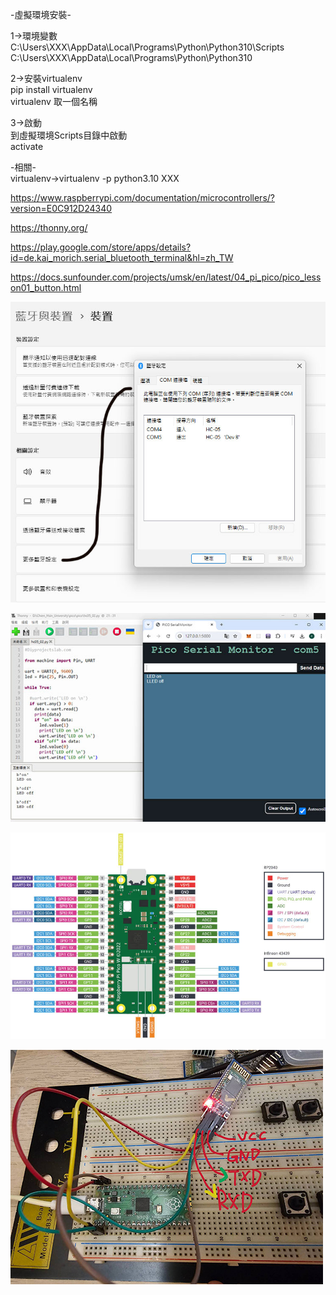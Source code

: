 

-虛擬環境安裝-  

1->環境變數  
C:\Users\XXX\AppData\Local\Programs\Python\Python310\Scripts  
C:\Users\XXX\AppData\Local\Programs\Python\Python310  

2->安裝virtualenv  
pip install virtualenv  
virtualenv 取一個名稱  

3->啟動  
到虛擬環境Scripts目錄中啟動  
activate  

-相關-  
virtualenv->virtualenv -p python3.10 XXX  
  
https://www.raspberrypi.com/documentation/microcontrollers/?version=E0C912D24340

https://thonny.org/

https://play.google.com/store/apps/details?id=de.kai_morich.serial_bluetooth_terminal&hl=zh_TW

https://docs.sunfounder.com/projects/umsk/en/latest/04_pi_pico/pico_lesson01_button.html  

![image](https://github.com/miyachun/pico-hc05/blob/main/con.jpg)  
  
![image](https://github.com/miyachun/pico-hc05/blob/main/hc0503.jpg)  

![image](https://github.com/miyachun/pico-hc05/blob/main/picoimg.png)  

![image](https://github.com/miyachun/pico-hc05/blob/main/hc0501.jpg)  


  

